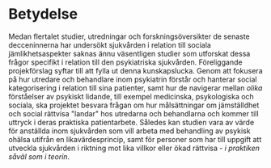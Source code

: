 # Betydelse

Medan flertalet studier, utredningar och forskningsöversikter de senaste decceninnerna har undersökt sjukvården i relation till sociala jämlikhetsaspekter saknas ännu väsentligen studier som utforskat dessa frågor specifikt i relation till den psykiatriska sjukvården. Föreliggande projekförslag syftar till att fylla ut denna kunskapslucka. Genom att fokusera på hur utredare och behandlare inom psykiatrin förstår och hanterar social kategorisering i relation till sina patienter, samt hur de navigerar mellan *olika* förståelser av psykiskt lidande, till exempel medicinska, psykologiska och sociala, ska projektet besvara frågan om hur målsättningar om jämställdhet och social rättvisa "landar" hos utredarna och behandlarna och kommer till uttryck i deras praktiska patientarbete. Således kan studien vara av värde för anställda inom sjukvården som vill arbeta med behandling av psykisk ohälsa utifrån en likavärdesprincip, samt för personer som har till uppgift att utveckla sjukvården i riktning mot lika villkor eller ökad rättvisa - *i praktiken såväl som i teorin*.

